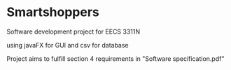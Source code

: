# Smartshoppers

Software development project for EECS 3311N

using javaFX for GUI and csv for database

Project aims to fulfill section 4 requirements in "Software specification.pdf"
